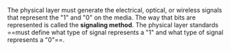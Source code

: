 The physical layer must generate the electrical, optical, or wireless signals that represent the "1" and "0" on the media. The way that bits are represented is called the **signaling method**. The physical layer standards ==must define what type of signal represents a "1" and what type of signal represents a "0"==.
